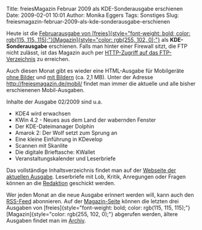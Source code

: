 Title: freiesMagazin Februar 2009 als KDE-Sonderausgabe erschienen
Date: 2009-02-01 10:01
Author: Monika Eggers
Tags: Sonstiges
Slug: freiesmagazin-februar-2009-als-kde-sonderausgabe-erschienen

Heute ist die [Februarausgabe von
[freies]{style="font-weight: bold; color: rgb(115, 115, 115);"}[Magazin]{style="color: rgb(255, 102,  0);"}](ftp://ftp.freiesmagazin.de/2009/freiesMagazin-2009-02.pdf)
als **KDE-Sonderausgabe** erschienen. Falls man hinter einer Firewall
sitzt, die FTP nicht zulässt, ist das Magazin auch per [HTTP-Zugriff auf
das
FTP-Verzeichnis](http://www.freiesmagazin.de/ftp/2009/freiesMagazin-2009-02.pdf)
zu erreichen.


Auch diesen Monat gibt es wieder eine HTML-Ausgabe für Mobilgeräte [ohne
Bilder](http://freiesmagazin.de/mobil/freiesMagazin-2009-02.html) und
[mit
Bildern](http://freiesmagazin.de/mobil/freiesMagazin-2009-02-bilder.html)
(ca. 2,1 MB). Unter der Adresse <http://freiesmagazin.de/mobil/> findet
man immer die aktuelle und alle bisher erschienenen Mobil-Ausgaben.


<!--break--><!--break-->

Inhalte der Ausgabe 02/2009 sind u.a.


-   KDE4 wird erwachsen
-   KWin 4.2 - Neues aus dem Land der wabernden Fenster
-   Der KDE-Dateimanager Dolphin
-   Amarok 2: Der Wolf setzt zum Sprung an
-   Eine kleine Einführung in KDevelop
-   Scannen mit Skanlite
-   Die digitale Brieftasche: KWallet
-   Veranstaltungskalender und Leserbriefe


Das vollständige Inhaltsverzeichnis findet man auf der [Webseite der
aktuellen Ausgabe](http://www.freiesmagazin.de/freiesMagazin-2009-02).
Leserbriefe mit Lob, Kritik, Anregungen oder Fragen können an die
[Redaktion](http://www.freiesmagazin.de/kontakt) geschickt werden.


Wer jeden Monat an die neue Ausgabe erinnert werden will, kann auch den
[RSS-Feed](http://www.freiesmagazin.de/rss.xml) abonnieren. Auf der
[Magazin-Seite](http://www.freiesmagazin.de/magazin) können die letzten
drei Ausgaben von
[freies]{style="font-weight: bold; color: rgb(115, 115, 115);"}[Magazin]{style="color: rgb(255, 102, 0);"}
abgerufen werden, ältere Ausgaben findet man im
[Archiv](http://www.freiesmagazin.de/archiv).



